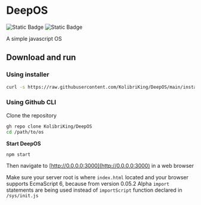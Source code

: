 # DeepOS
![Static Badge](https://img.shields.io/badge/Stable-v.0.15.1--Alpha-blue)
![Static Badge](https://img.shields.io/badge/License-Apache_2.0-orange)

A simple javascript OS

## Download and run
### Using installer
```bash
curl -s https://raw.githubusercontent.com/KolibriKing/DeepOS/main/install.sh | bash
```

### Using Github CLI
Clone the repository

```bash
gh repo clone KolibriKing/DeepOS
cd /path/to/os
```

**Start DeepOS**

```bash
npm start
```

Then navigate to [http://0.0.0.0:3000](http://0.0.0.0:3000) in a web browser

Make sure your server root is where `index.html` located and your browser supports EcmaScript 6, because from version 0.05.2 Alpha `import` statements are being used instead of `importScript` function declared in `/sys/init.js`

